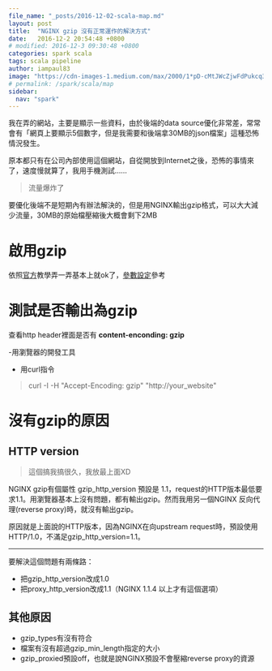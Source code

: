 ```yaml
---
file_name: "_posts/2016-12-02-scala-map.md"
layout: post
title:  "NGINX gzip 沒有正常運作的解決方式"
date:   2016-12-2 20:54:48 +0800
# modified: 2016-12-3 09:30:48 +0800
categories: spark scala
tags: scala pipeline
author: iampaul83
image: "https://cdn-images-1.medium.com/max/2000/1*pD-cMtJWcZjwFdPukcq37w.png"
# permalink: /spark/scala/map
sidebar:
  nav: "spark"
---
```


我在弄的網站，主要是顯示一些資料，由於後端的data source優化非常差，常常會有「網頁上要顯示5個數字，但是我需要和後端拿30MB的json檔案」這種恐怖情況發生。

原本都只有在公司內部使用這個網站，自從開放到Internet之後，恐怖的事情來了，速度慢就算了，我用手機測試……

> 流量爆炸了

要優化後端不是短期內有辦法解決的，但是用NGINX輸出gzip格式，可以大大減少流量，30MB的原始檔壓縮後大概會剩下2MB

# 啟用gzip

依照[官方](https://www.nginx.com/resources/admin-guide/compression-and-decompression/)教學弄一弄基本上就ok了，[參數設定](gzip相關設定參數
)參考

# 測試是否輸出為gzip
查看http header裡面是否有 __content-enconding: gzip__

-用瀏覽器的開發工具
- 用curl指令

> curl -I -H "Accept-Encoding: gzip" "http://your_website"

# 沒有gzip的原因

## HTTP version

> 這個搞我搞很久，我放最上面XD

NGINX gzip有個屬性 gzip_http_version 預設是 1.1，request的HTTP版本最低要求1.1。用瀏覽器基本上沒有問題，都有輸出gzip。然而我用另一個NGINX 反向代理(reverse proxy)時，就沒有輸出gzip。

原因就是上面說的HTTP版本，因為NGINX在向upstream request時，預設使用 HTTP/1.0，不滿足gzip_http_version=1.1。

---

要解決這個問題有兩條路：

- 把gzip_http_version改成1.0
- 把proxy_http_version改成1.1（NGINX 1.1.4 以上才有這個選項）


## 其他原因

- gzip_types有沒有符合
- 檔案有沒有超過gzip_min_length指定的大小
- gzip_proxied預設off，也就是說NGINX預設不會壓縮reverse proxy的資源
